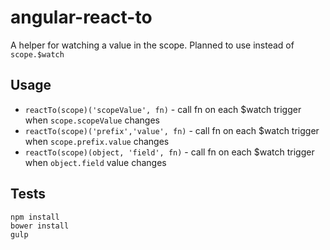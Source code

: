 angular-react-to
================

A helper for watching a value in the scope.
Planned to use instead of `scope.$watch`

## Usage

  * `reactTo(scope)('scopeValue', fn)`      - call fn on each $watch trigger when `scope.scopeValue` changes
  * `reactTo(scope)('prefix','value', fn)`  - call fn on each $watch trigger when `scope.prefix.value` changes
  * `reactTo(scope)(object, 'field', fn)`   - call fn on each $watch trigger when `object.field` value changes

## Tests
```
npm install
bower install
gulp
```
